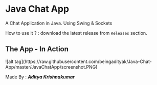 # Java Chat App
A Chat Application in Java. Using Swing &amp; Sockets

How to use it ? : download the latest release from `Releases` section.

<h2>The App - In Action</h2>
![alt tag](https://raw.githubusercontent.com/beingadityak/Java-Chat-App/master/JavaChatApp/screenshot.PNG)

Made By : _**Aditya Krishnakumar**_
